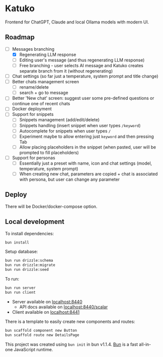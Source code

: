 # Katuko

Frontend for ChatGPT, Claude and local Ollama models with modern UI.


## Roadmap

- [ ] Messages branching
  - [x] Regenerating LLM response
  - [ ] Editing user's message (and thus regenerating LLM response)
  - [ ] Free branching - user selects AI message and Katuko creates separate branch from it (without regenerating)
- [ ] Chat settings (so far just a temperature, system prompt and title change)
- [ ] Better chats management screen
  - [ ] rename/delete
  - [ ] search + go to message
- [ ] Better 'New chat' screen: suggest user some pre-defined questions or continue one of recent chats
- [ ] Docker deployment
- [ ] Support for snippets
  - [ ] Snippets management (add/edit/delete)
  - [ ] Snippets handling (insert snippet when user types `/keyword`)
  - [ ] Autocomplete for snippets when user types `/`
  - [ ] Experiment maybe to allow entering just `keyword` and then pressing Tab
  - [ ] Allow placing placeholders in the snippet (when pasted, user will be prompted to fill placeholders)
- [ ] Support for personas
  - [ ] Essentially just a preset with name, icon and chat settings (model, temperature, system prompt)
  - [ ] When creating new chat, parameters are copied + chat is associated with persona, but user can change any parameter

## Deploy

There will be Docker/docker-compose option.

## Local development

To install dependencies:

```bash
bun install
```

Setup database:

```bash
bun run drizzle:schema
bun run drizzle:migrate
bun run drizzle:seed
```

To run:

```bash
bun run server
bun run client
```

* Server available on [localhost:8440](http://localhost:8440)
  * API docs available on [localhost:8440/scalar](http://localhost:8440/scalar)
* Client available on [localhost:8441](http://localhost:8441)

There is a template to easily create new components and routes:

```bash
bun scaffold component new Button
bun scaffold route new DetailsPage
```

This project was created using `bun init` in bun v1.1.4. [Bun](https://bun.sh) is a fast all-in-one JavaScript runtime.
